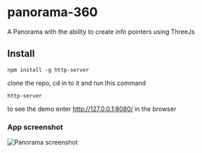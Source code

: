 # panorama-360

A Panorama with the ability to create info pointers using ThreeJs

## Install

```shell
npm install -g http-server
```

clone the repo, cd in to it and run this command
```shell
http-server
```

to see the demo 
enter http://127.0.0.1:8080/ in the browser

### App screenshot

![Panorama screenshot](https://github.com/shutsugan/panorama-360/blob/master/panorama.gif)